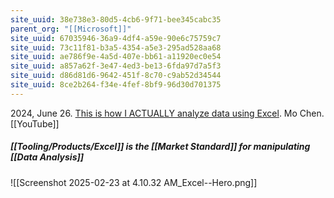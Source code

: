 ```yaml
---
site_uuid: 38e738e3-80d5-4cb6-9f71-bee345cabc35
parent_org: "[[Microsoft]]"
site_uuid: 67035946-36a9-4df4-a59e-90e6c75759c7
site_uuid: 73c11f81-b3a5-4354-a5e3-295ad528aa68
site_uuid: ae786f9e-4a5d-407e-bb61-a11920ec0e54
site_uuid: a857a62f-3e47-4ed3-be13-6fda97d7a5f3
site_uuid: d86d81d6-9642-451f-8c70-c9ab52d34544
site_uuid: 8ce2b264-f34e-4fef-8bf9-96d30d701375
---
```


2024, June 26. [This is how I ACTUALLY analyze data using Excel](http://localhost:5173/). Mo Chen. [[YouTube]] 

##### [[Tooling/Products/Excel]] is the [[Market Standard]] for manipulating [[Data Analysis]]
![[Screenshot 2025-02-23 at 4.10.32 AM_Excel--Hero.png]]